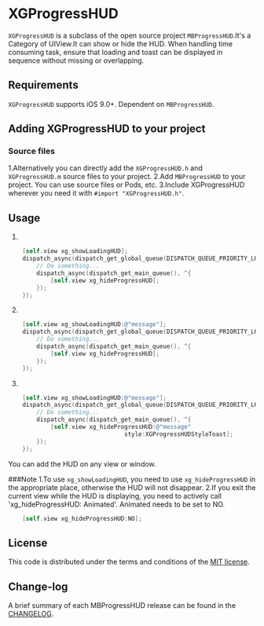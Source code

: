 # XGProgressHUD

`XGProgressHUD` is a subclass of the open source project `MBProgressHUD`.It's a Category of UIView.It can show or hide the HUD.
When handling time consuming task, ensure that loading and toast can be displayed in sequence without missing or overlapping.


## Requirements

`XGProgressHUD` supports iOS 9.0+. Dependent on `MBProgressHUD`. 

## Adding XGProgressHUD to your project

### Source files
1.Alternatively you can directly add the `XGProgressHUD.h` and `XGProgressHUD.m` source files to your project.
2.Add `MBProgressHUD` to your project. You can use source files or Pods, etc.
3.Include XGProgressHUD wherever you need it with `#import "XGProgressHUD.h"`.

## Usage
1.
```objective-c
    [self.view xg_showLoadingHUD];
    dispatch_async(dispatch_get_global_queue(DISPATCH_QUEUE_PRIORITY_LOW, 0), ^{
        // Do something...
        dispatch_async(dispatch_get_main_queue(), ^{
            [self.view xg_hideProgressHUD];
        });
    });
```

2.
```objective-c
    [self.view xg_showLoadingHUD:@"message"];
    dispatch_async(dispatch_get_global_queue(DISPATCH_QUEUE_PRIORITY_LOW, 0), ^{
        // Do something...
        dispatch_async(dispatch_get_main_queue(), ^{
            [self.view xg_hideProgressHUD];
        });
    });
```

3.
```objective-c
    [self.view xg_showLoadingHUD:@"message"];
    dispatch_async(dispatch_get_global_queue(DISPATCH_QUEUE_PRIORITY_LOW, 0), ^{
        // Do something...
        dispatch_async(dispatch_get_main_queue(), ^{
            [self.view xg_hideProgressHUD:@"message"
                                 style:XGProgressHUDStyleToast];
        });
    });
```

You can add the HUD on any view or window. 

###Note
1.To use `xg_showLoadingHUD`, you need to use `xg_hideProgressHUD` in the appropriate place, otherwise the HUD will not disappear.
2.If you exit the current view while the HUD is displaying, you need to actively call 'xg_hideProgressHUD: Animated'. Animated needs to be set to NO.

```objective-c
    [self.view xg_hideProgressHUD:NO];
```

## License

This code is distributed under the terms and conditions of the [MIT license](LICENSE).

## Change-log

A brief summary of each MBProgressHUD release can be found in the [CHANGELOG](CHANGELOG.mdown).
